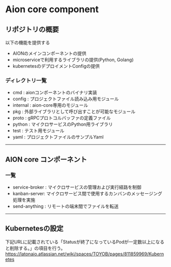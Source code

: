 Aion core component
====

## リポジトリの概要
以下の機能を提供する
- AIONのメインコンポーネントの提供
- microserviceで利用するライブラリの提供(Python, Golang)
- kubernetesのデプロイメントConfigの提供

### ディレクトリ一覧
- cmd : aionコンポーネントのバイナリ実装
- config : プロジェクトファイル読み込み用モジュール
- internal : aion-core専用のモジュール
- pkg : 外部ライブラリとして呼び出すことが可能なモジュール
- proto : gRPCプロトコルバッファの定義ファイル
- python : マイクロサービスのPython用ライブラリ
- test : テスト用モジュール
- yaml : プロジェクトファイルのサンプルYaml

---
## AION core コンポーネント
### 一覧
- service-broker : マイクロサービスの管理および実行経路を制御
- kanban-server: マイクロサービス間で使用するカンバンのメッセージング処理を実施
- send-anything : リモートの端末間でファイルを転送

---

## Kubernetesの設定  
下記URLに記載されている「Statusが終了になっているPodが一定数以上になると削除する。」の項目を行う。  
https://latonaio.atlassian.net/wiki/spaces/TOYOB/pages/811859969/Kubernetes